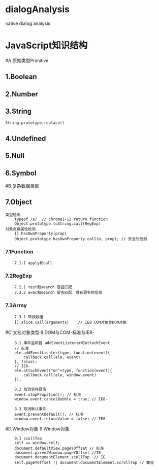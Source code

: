 # dialogAnalysis
native dialog analysis

# JavaScript知识结构

#A.原始类型Primitive
## 1.Boolean 

## 2.Number

## 3.String
	String.prototype.replace()
	
## 4.Undefined

## 5.Null

## 6.Symbol

#B.复杂数据类型
## 7.Object
    类型检测
    	typeof /s/  // chrome1-12 return function
    	Object.prototype.toString.call(RegExp)
	对象自身属性检测
		{}.hasOwnProperty(prop)
		Object.prototype.hasOwnProperty.call(o, prop); // 安全的检测
		
### 7.1Function
        7.1.1 apply和call	

### 7.2RegExp
        7.2.1 test和search 是否匹配
        7.2.2 exec和search 是否匹配，得到更多的信息

### 7.3Array
	    7.3.1 转换数组
	    [].slice.call(arguments)	// IE8 COM对象非DOM对象 
		
#C.文档对象类型 
	    8.DOM与COM-标准与IE8-
	
	    8.1 事件监听器 addEventListener和attachEvent
		// 标准
		ele.addEventLisnter(type, function(event){
			callback.call(ele, event)
		}, false);
		// IE8-
		ele.attachEvent("on"+type, function(event){
			callback.call(ele, window.event)
		});
	
	    8.2 取消事件冒泡
		event.stopPropation(); // 标准
		window.event.cancelBubble = true; // IE8-
		
	    8.3 取消默认事件
		event.preventDefault(); // 标准
		window.event.returnValue = false; // IE8-
		
#D.Window对象
	    9.Window对象
	    
		9.1 scollTop
		self == window.self;
		document.defaultView.pageYOffset // 标准
		document.parentWindow.pageYOffset //IE 
		document.documentElement.scollTop  // IE
		self.pageYOffset || document.documentElement.scrollTop // 兼容
		

